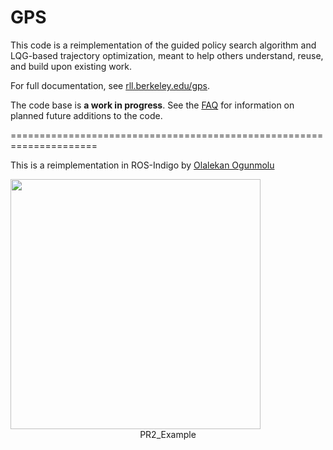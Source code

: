 GPS
======

This code is a reimplementation of the guided policy search algorithm and LQG-based trajectory optimization, meant to help others understand, reuse, and build upon existing work.

For full documentation, see [rll.berkeley.edu/gps](http://rll.berkeley.edu/gps).

The code base is **a work in progress**. See the [FAQ](http://rll.berkeley.edu/gps/faq.html) for information on planned future additions to the code.
 
=====================================================================

This is a reimplementation in ROS-Indigo by [Olalekan Ogunmolu](https://twitter.com/patmeansnoble)

<div class="fig figcenter fighighlight">
<a href="https://www.youtube.com/embed/HzwAbarXbDg">
	<img src="https://i.ytimg.com/vi/HzwAbarXbDg/2.jpg" height="400px" width="400px" align="middle" ></a>
	</br>
	<div class="figcaption" align="middle" hspace="80">PR2_Example</div>
</div>
